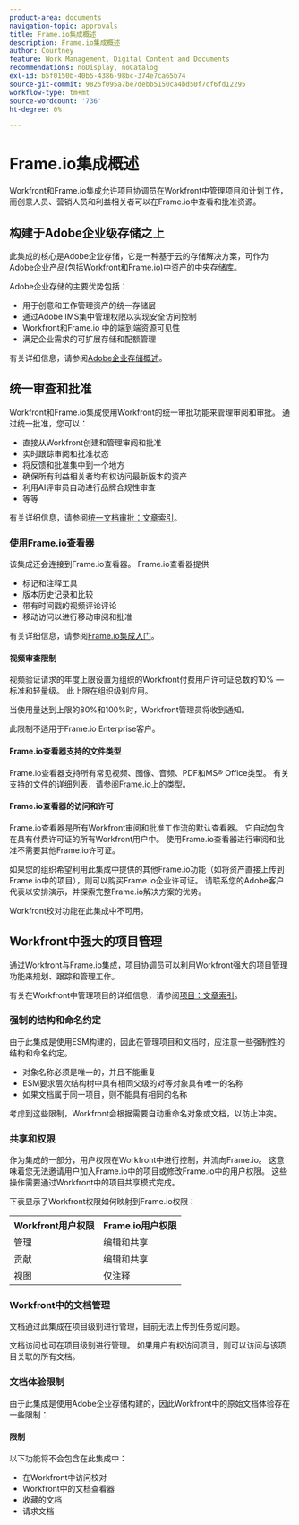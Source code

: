 ```yaml
---
product-area: documents
navigation-topic: approvals
title: Frame.io集成概述
description: Frame.io集成概述
author: Courtney
feature: Work Management, Digital Content and Documents
recommendations: noDisplay, noCatalog
exl-id: b5f0150b-40b5-4386-98bc-374e7ca65b74
source-git-commit: 9825f095a7be7debb5150ca4bd50f7cf6fd12295
workflow-type: tm+mt
source-wordcount: '736'
ht-degree: 0%

---
```


# Frame.io集成概述

Workfront和Frame.io集成允许项目协调员在Workfront中管理项目和计划工作，而创意人员、营销人员和利益相关者可以在Frame.io中查看和批准资源。

## 构建于Adobe企业级存储之上

此集成的核心是Adobe企业存储，它是一种基于云的存储解决方案，可作为Adobe企业产品(包括Workfront和Frame.io)中资产的中央存储库。<!--, and Creative Cloud.-->

Adobe企业存储的主要优势包括：

* 用于创意和工作管理资产的统一存储层
* 通过Adobe IMS集中管理权限以实现安全访问控制
* Workfront和Frame.io <!--, and Creative Cloud apps -->中的端到端资源可见性
* 满足企业需求的可扩展存储和配额管理

有关详细信息，请参阅[Adobe企业存储概述](/help/quicksilver/review-and-approve-work/esm-overview.md)。

## 统一审查和批准

Workfront和Frame.io集成使用Workfront的统一审批功能来管理审阅和审批。 通过统一批准，您可以：

* 直接从Workfront创建和管理审阅和批准
* 实时跟踪审阅和批准状态
* 将反馈和批准集中到一个地方
* 确保所有利益相关者均有权访问最新版本的资产
* 利用AI评审员自动进行品牌合规性审查
* 等等

有关详细信息，请参阅[统一文档审批：文章索引](/help/quicksilver/review-and-approve-work/document-reviews-and-approvals/document-reviews-and-approvals.md)。


### 使用Frame.io查看器

该集成还会连接到Frame.io查看器。 Frame.io查看器提供

* 标记和注释工具
* 版本历史记录和比较
* 带有时间戳的视频评论评论
* 移动访问以进行移动审阅和批准

有关详细信息，请参阅[Frame.io集成入门](/help/quicksilver/review-and-approve-work/native-integrations/frame-io/get-started-with-frame-integration.md)。

#### 视频审查限制

视频验证请求的年度上限设置为组织的Workfront付费用户许可证总数的10% — 标准和轻量级。 此上限在组织级别应用。

当使用量达到上限的80%和100%时，Workfront管理员将收到通知。

此限制不适用于Frame.io Enterprise客户。

#### Frame.io查看器支持的文件类型

Frame.io查看器支持所有常见视频、图像、音频、PDF和MS® Office类型。 有关支持的文件的详细列表，请参阅Frame.io[上的](https://help.frame.io/en/articles/9436564-supported-file-types-on-frame-io)类型。

#### Frame.io查看器的访问和许可

Frame.io查看器是所有Workfront审阅和批准工作流的默认查看器。 它自动包含在具有付费许可证的所有Workfront用户中。 使用Frame.io查看器进行审阅和批准不需要其他Frame.io许可证。

如果您的组织希望利用此集成中提供的其他Frame.io功能（如将资产直接上传到Frame.io中的项目），则可以购买Frame.io企业许可证。 请联系您的Adobe客户代表以安排演示，并探索完整Frame.io解决方案的优势。

Workfront校对功能在此集成中不可用。

## Workfront中强大的项目管理

通过Workfront与Frame.io集成，项目协调员可以利用Workfront强大的项目管理功能来规划、跟踪和管理工作。

有关在Workfront中管理项目的详细信息，请参阅[项目：文章索引](/help/quicksilver/manage-work/projects/create-projects/create-project.md)。

### 强制的结构和命名约定

由于此集成是使用ESM构建的，因此在管理项目和文档时，应注意一些强制性的结构和命名约定。

* 对象名称必须是唯一的，并且不能重复
* ESM要求层次结构树中具有相同父级的对等对象具有唯一的名称
* 如果文档属于同一项目，则不能具有相同的名称

考虑到这些限制，Workfront会根据需要自动重命名对象或文档，以防止冲突。

### 共享和权限

作为集成的一部分，用户权限在Workfront中进行控制，并流向Frame.io。 这意味着您无法邀请用户加入Frame.io中的项目或修改Frame.io中的用户权限。 这些操作需要通过Workfront中的项目共享模式完成。

下表显示了Workfront权限如何映射到Frame.io权限：

<table>
<tr>
<th>Workfront用户权限</th>
<th>Frame.io用户权限</th>
</tr>
<tr>
<td>管理</td>
<td>编辑和共享</td>
</tr>
<tr>
<td>贡献</td>
<td>编辑和共享</td>
</tr>
<tr>
<td>视图</td>
<td>仅注释</td>
</tr>
</table>



### Workfront中的文档管理

文档通过此集成在项目级别进行管理，目前无法上传到任务或问题。

文档访问也可在项目级别进行管理。 如果用户有权访问项目，则可以访问与该项目关联的所有文档。

### 文档体验限制

由于此集成是使用Adobe企业存储构建的，因此Workfront中的原始文档体验存在一些限制：

#### 限制

以下功能将不会包含在此集成中：

<!--* External document providers-->
* 在Workfront中访问校对
* Workfront中的文档查看器
* 收藏的文档
* 请求文档


<!--#### Temporary limitations

For now, the following capabilities are not available:

* Send documents to Adobe Experience Manager Assets
* Multi-stage approvals
* Upload documents to comments or updates in Workfront
* Upload documents to tasks or issues in Workfront-->

